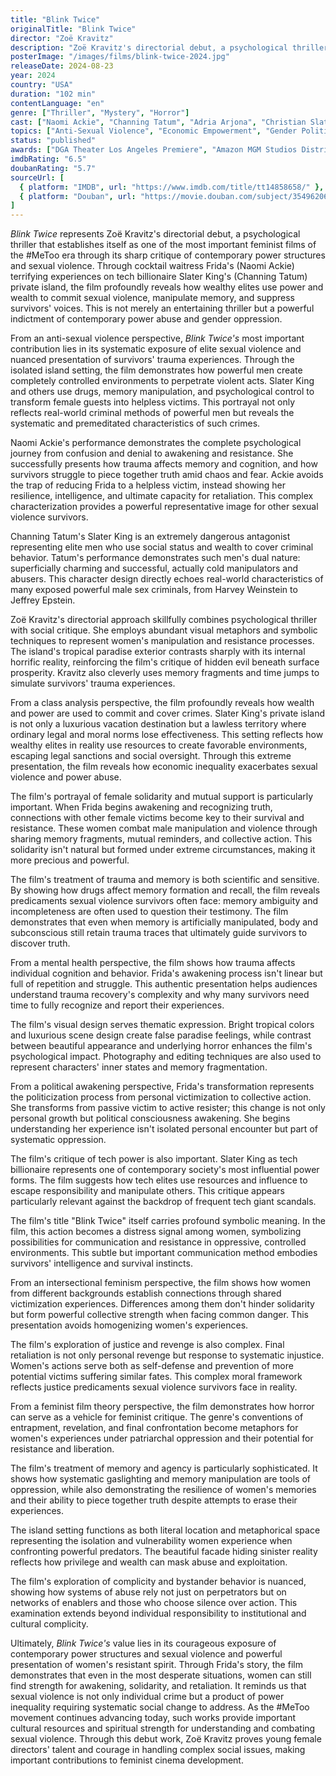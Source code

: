 ```yaml
---
title: "Blink Twice"
originalTitle: "Blink Twice"
director: "Zoë Kravitz"
description: "Zoë Kravitz's directorial debut, a psychological thriller starring Naomi Ackie and Channing Tatum. Following cocktail waitress Frida who is invited to tech billionaire Slater King's private island vacation, only to discover the men on the island are plotting sinister activities. The film deeply explores crucial issues including power abuse, sexual violence, collective trauma, female solidarity, and elite corruption, showcasing women's awakening and resistance when facing systemic oppression."
posterImage: "/images/films/blink-twice-2024.jpg"
releaseDate: 2024-08-23
year: 2024
country: "USA"
duration: "102 min"
contentLanguage: "en"
genre: ["Thriller", "Mystery", "Horror"]
cast: ["Naomi Ackie", "Channing Tatum", "Adria Arjona", "Christian Slater", "Simon Rex"]
topics: ["Anti-Sexual Violence", "Economic Empowerment", "Gender Politics", "Mental Health", "Intersectional Feminism", "Class Analysis", "Female Friendship", "Political Consciousness"]
status: "published"
awards: ["DGA Theater Los Angeles Premiere", "Amazon MGM Studios Distribution", "Toronto International Film Festival Screening", "Critics Choice Award Nomination"]
imdbRating: "6.5"
doubanRating: "5.7"
sourceUrl: [
  { platform: "IMDB", url: "https://www.imdb.com/title/tt14858658/" },
  { platform: "Douban", url: "https://movie.douban.com/subject/35496206/" }
]
---
```


*Blink Twice* represents Zoë Kravitz's directorial debut, a psychological thriller that establishes itself as one of the most important feminist films of the #MeToo era through its sharp critique of contemporary power structures and sexual violence. Through cocktail waitress Frida's (Naomi Ackie) terrifying experiences on tech billionaire Slater King's (Channing Tatum) private island, the film profoundly reveals how wealthy elites use power and wealth to commit sexual violence, manipulate memory, and suppress survivors' voices. This is not merely an entertaining thriller but a powerful indictment of contemporary power abuse and gender oppression.

From an anti-sexual violence perspective, *Blink Twice's* most important contribution lies in its systematic exposure of elite sexual violence and nuanced presentation of survivors' trauma experiences. Through the isolated island setting, the film demonstrates how powerful men create completely controlled environments to perpetrate violent acts. Slater King and others use drugs, memory manipulation, and psychological control to transform female guests into helpless victims. This portrayal not only reflects real-world criminal methods of powerful men but reveals the systematic and premeditated characteristics of such crimes.

Naomi Ackie's performance demonstrates the complete psychological journey from confusion and denial to awakening and resistance. She successfully presents how trauma affects memory and cognition, and how survivors struggle to piece together truth amid chaos and fear. Ackie avoids the trap of reducing Frida to a helpless victim, instead showing her resilience, intelligence, and ultimate capacity for retaliation. This complex characterization provides a powerful representative image for other sexual violence survivors.

Channing Tatum's Slater King is an extremely dangerous antagonist representing elite men who use social status and wealth to cover criminal behavior. Tatum's performance demonstrates such men's dual nature: superficially charming and successful, actually cold manipulators and abusers. This character design directly echoes real-world characteristics of many exposed powerful male sex criminals, from Harvey Weinstein to Jeffrey Epstein.

Zoë Kravitz's directorial approach skillfully combines psychological thriller with social critique. She employs abundant visual metaphors and symbolic techniques to represent women's manipulation and resistance processes. The island's tropical paradise exterior contrasts sharply with its internal horrific reality, reinforcing the film's critique of hidden evil beneath surface prosperity. Kravitz also cleverly uses memory fragments and time jumps to simulate survivors' trauma experiences.

From a class analysis perspective, the film profoundly reveals how wealth and power are used to commit and cover crimes. Slater King's private island is not only a luxurious vacation destination but a lawless territory where ordinary legal and moral norms lose effectiveness. This setting reflects how wealthy elites in reality use resources to create favorable environments, escaping legal sanctions and social oversight. Through this extreme presentation, the film reveals how economic inequality exacerbates sexual violence and power abuse.

The film's portrayal of female solidarity and mutual support is particularly important. When Frida begins awakening and recognizing truth, connections with other female victims become key to their survival and resistance. These women combat male manipulation and violence through sharing memory fragments, mutual reminders, and collective action. This solidarity isn't natural but formed under extreme circumstances, making it more precious and powerful.

The film's treatment of trauma and memory is both scientific and sensitive. By showing how drugs affect memory formation and recall, the film reveals predicaments sexual violence survivors often face: memory ambiguity and incompleteness are often used to question their testimony. The film demonstrates that even when memory is artificially manipulated, body and subconscious still retain trauma traces that ultimately guide survivors to discover truth.

From a mental health perspective, the film shows how trauma affects individual cognition and behavior. Frida's awakening process isn't linear but full of repetition and struggle. This authentic presentation helps audiences understand trauma recovery's complexity and why many survivors need time to fully recognize and report their experiences.

The film's visual design serves thematic expression. Bright tropical colors and luxurious scene design create false paradise feelings, while contrast between beautiful appearance and underlying horror enhances the film's psychological impact. Photography and editing techniques are also used to represent characters' inner states and memory fragmentation.

From a political awakening perspective, Frida's transformation represents the politicization process from personal victimization to collective action. She transforms from passive victim to active resister; this change is not only personal growth but political consciousness awakening. She begins understanding her experience isn't isolated personal encounter but part of systematic oppression.

The film's critique of tech power is also important. Slater King as tech billionaire represents one of contemporary society's most influential power forms. The film suggests how tech elites use resources and influence to escape responsibility and manipulate others. This critique appears particularly relevant against the backdrop of frequent tech giant scandals.

The film's title "Blink Twice" itself carries profound symbolic meaning. In the film, this action becomes a distress signal among women, symbolizing possibilities for communication and resistance in oppressive, controlled environments. This subtle but important communication method embodies survivors' intelligence and survival instincts.

From an intersectional feminism perspective, the film shows how women from different backgrounds establish connections through shared victimization experiences. Differences among them don't hinder solidarity but form powerful collective strength when facing common danger. This presentation avoids homogenizing women's experiences.

The film's exploration of justice and revenge is also complex. Final retaliation is not only personal revenge but response to systematic injustice. Women's actions serve both as self-defense and prevention of more potential victims suffering similar fates. This complex moral framework reflects justice predicaments sexual violence survivors face in reality.

From a feminist film theory perspective, the film demonstrates how horror can serve as a vehicle for feminist critique. The genre's conventions of entrapment, revelation, and final confrontation become metaphors for women's experiences under patriarchal oppression and their potential for resistance and liberation.

The film's treatment of memory and agency is particularly sophisticated. It shows how systematic gaslighting and memory manipulation are tools of oppression, while also demonstrating the resilience of women's memories and their ability to piece together truth despite attempts to erase their experiences.

The island setting functions as both literal location and metaphorical space representing the isolation and vulnerability women experience when confronting powerful predators. The beautiful facade hiding sinister reality reflects how privilege and wealth can mask abuse and exploitation.

The film's exploration of complicity and bystander behavior is nuanced, showing how systems of abuse rely not just on perpetrators but on networks of enablers and those who choose silence over action. This examination extends beyond individual responsibility to institutional and cultural complicity.

Ultimately, *Blink Twice's* value lies in its courageous exposure of contemporary power structures and sexual violence and powerful presentation of women's resistant spirit. Through Frida's story, the film demonstrates that even in the most desperate situations, women can still find strength for awakening, solidarity, and retaliation. It reminds us that sexual violence is not only individual crime but a product of power inequality requiring systematic social change to address. As the #MeToo movement continues advancing today, such works provide important cultural resources and spiritual strength for understanding and combating sexual violence. Through this debut work, Zoë Kravitz proves young female directors' talent and courage in handling complex social issues, making important contributions to feminist cinema development.